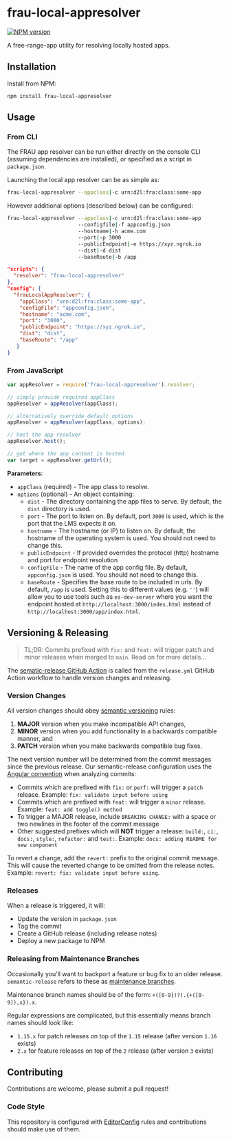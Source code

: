 # frau-local-appresolver

[![NPM version][npm-image]][npm-url]

A free-range-app utility for resolving locally hosted apps.

## Installation

Install from NPM:
```shell
npm install frau-local-appresolver
```

## Usage

### From CLI

The FRAU app resolver can be run either directly on the console CLI (assuming dependencies are installed), or specified as a script in `package.json`.

Launching the local app resolver can be as simple as:

```sh
frau-local-appresolver --appclass|-c urn:d2l:fra:class:some-app
```

However additional options (described below) can be configured:

```sh
frau-local-appresolver --appclass|-c urn:d2l:fra:class:some-app
                       --configfile|-f appconfig.json
                       --hostname|-h acme.com
                       --port|-p 3000
                       --publicEndpoint|-e https://xyz.ngrok.io
                       --dist|-d dist
                       --baseRoute|-b /app
```

```json
"scripts": {
  "resolver": "frau-local-appresolver"
},
"config": {
  "frauLocalAppResolver": {
    "appClass": "urn:d2l:fra:class:some-app",
    "configFile": "appconfig.json",
    "hostname": "acme.com",
    "port": "3000",
    "publicEndpoint": "https://xyz.ngrok.io",
    "dist": "dist",
    "baseRoute": "/app"
   }
}
```

### From JavaScript

```javascript
var appResolver = require('frau-local-appresolver').resolver;

// simply provide required appClass
appResolver = appResolver(appClass);

// alternatively override default options
appResolver = appResolver(appClass, options);

// host the app resolver
appResolver.host();

// get where the app content is hosted
var target = appResolver.getUrl();
```

**Parameters**:

- `appClass` (required) - The app class to resolve.
- `options` (optional) - An object containing:
  - `dist` - The directory containing the app files to serve.  By default, the `dist` directory is used.
  - `port` - The port to listen on.  By default, port `3000` is used, which is the port that the LMS expects it on.
  - `hostname` - The hostname (or IP) to listen on. By default, the hostname of the operating system is used.  You should not need to change this.
  - `publicEndpoint` - If provided overrides the protocol (http) hostname and port for endpoint resolution
  - `configFile` - The name of the app config file.  By default, `appconfig.json` is used.  You should not need to change this.
  - `baseRoute` - Specifies the base route to be included in urls.  By default, `/app` is used.  Setting this to different values (e.g. `''`) will allow you to use tools such as `es-dev-server` where you want the endpoint hosted at `http://localhost:3000/index.html` instead of `http://localhost:3000/app/index.html`.

## Versioning & Releasing

> TL;DR: Commits prefixed with `fix:` and `feat:` will trigger patch and minor releases when merged to `main`. Read on for more details...

The [sematic-release GitHub Action](https://github.com/BrightspaceUI/actions/tree/master/semantic-release) is called from the `release.yml` GitHub Action workflow to handle version changes and releasing.

### Version Changes

All version changes should obey [semantic versioning](https://semver.org/) rules:
1. **MAJOR** version when you make incompatible API changes,
2. **MINOR** version when you add functionality in a backwards compatible manner, and
3. **PATCH** version when you make backwards compatible bug fixes.

The next version number will be determined from the commit messages since the previous release. Our semantic-release configuration uses the [Angular convention](https://github.com/conventional-changelog/conventional-changelog/tree/master/packages/conventional-changelog-angular) when analyzing commits:
* Commits which are prefixed with `fix:` or `perf:` will trigger a `patch` release. Example: `fix: validate input before using`
* Commits which are prefixed with `feat:` will trigger a `minor` release. Example: `feat: add toggle() method`
* To trigger a MAJOR release, include `BREAKING CHANGE:` with a space or two newlines in the footer of the commit message
* Other suggested prefixes which will **NOT** trigger a release: `build:`, `ci:`, `docs:`, `style:`, `refactor:` and `test:`. Example: `docs: adding README for new component`

To revert a change, add the `revert:` prefix to the original commit message. This will cause the reverted change to be omitted from the release notes. Example: `revert: fix: validate input before using`.

### Releases

When a release is triggered, it will:
* Update the version in `package.json`
* Tag the commit
* Create a GitHub release (including release notes)
* Deploy a new package to NPM

### Releasing from Maintenance Branches

Occasionally you'll want to backport a feature or bug fix to an older release. `semantic-release` refers to these as [maintenance branches](https://semantic-release.gitbook.io/semantic-release/usage/workflow-configuration#maintenance-branches).

Maintenance branch names should be of the form: `+([0-9])?(.{+([0-9]),x}).x`.

Regular expressions are complicated, but this essentially means branch names should look like:
* `1.15.x` for patch releases on top of the `1.15` release (after version `1.16` exists)
* `2.x` for feature releases on top of the `2` release (after version `3` exists)

## Contributing

Contributions are welcome, please submit a pull request!

### Code Style

This repository is configured with [EditorConfig](http://editorconfig.org) rules and
contributions should make use of them.

[npm-url]: https://www.npmjs.org/package/frau-local-appresolver
[npm-image]: https://img.shields.io/npm/v/frau-local-appresolver.svg
